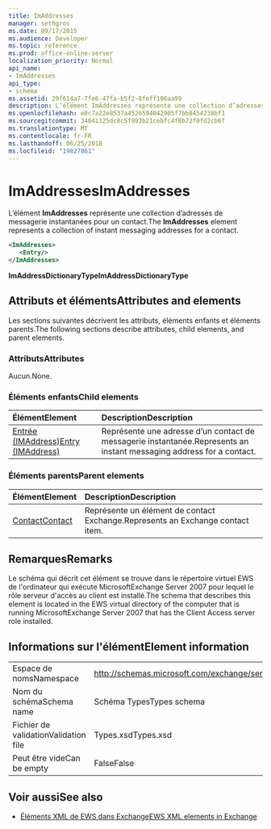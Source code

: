 ```yaml
---
title: ImAddresses
manager: sethgros
ms.date: 09/17/2015
ms.audience: Developer
ms.topic: reference
ms.prod: office-online-server
localization_priority: Normal
api_name:
- ImAddresses
api_type:
- schema
ms.assetid: 29f614a7-7fe6-47fa-b5f2-8feff106aa99
description: L’élément ImAddresses représente une collection d’adresses de messagerie instantanées pour un contact.
ms.openlocfilehash: e8c7a22e8537a4526594042905f7bb8454238bf1
ms.sourcegitcommit: 34041125dc8c5f993b21cebfc4f8b72f0fd2cb6f
ms.translationtype: MT
ms.contentlocale: fr-FR
ms.lasthandoff: 06/25/2018
ms.locfileid: "19827861"
---
```

# <a name="imaddresses"></a><span data-ttu-id="04aad-103">ImAddresses</span><span class="sxs-lookup"><span data-stu-id="04aad-103">ImAddresses</span></span>

<span data-ttu-id="04aad-104">L’élément **ImAddresses** représente une collection d’adresses de messagerie instantanées pour un contact.</span><span class="sxs-lookup"><span data-stu-id="04aad-104">The **ImAddresses** element represents a collection of instant messaging addresses for a contact.</span></span> 
  
```xml
<ImAddresses>
   <Entry/>
</ImAddresses>
```

 <span data-ttu-id="04aad-105">**ImAddressDictionaryType**</span><span class="sxs-lookup"><span data-stu-id="04aad-105">**ImAddressDictionaryType**</span></span>
## <a name="attributes-and-elements"></a><span data-ttu-id="04aad-106">Attributs et éléments</span><span class="sxs-lookup"><span data-stu-id="04aad-106">Attributes and elements</span></span>

<span data-ttu-id="04aad-107">Les sections suivantes décrivent les attributs, éléments enfants et éléments parents.</span><span class="sxs-lookup"><span data-stu-id="04aad-107">The following sections describe attributes, child elements, and parent elements.</span></span>
  
### <a name="attributes"></a><span data-ttu-id="04aad-108">Attributs</span><span class="sxs-lookup"><span data-stu-id="04aad-108">Attributes</span></span>

<span data-ttu-id="04aad-109">Aucun.</span><span class="sxs-lookup"><span data-stu-id="04aad-109">None.</span></span>
  
### <a name="child-elements"></a><span data-ttu-id="04aad-110">Éléments enfants</span><span class="sxs-lookup"><span data-stu-id="04aad-110">Child elements</span></span>

|<span data-ttu-id="04aad-111">**Élément**</span><span class="sxs-lookup"><span data-stu-id="04aad-111">**Element**</span></span>|<span data-ttu-id="04aad-112">**Description**</span><span class="sxs-lookup"><span data-stu-id="04aad-112">**Description**</span></span>|
|:-----|:-----|
|[<span data-ttu-id="04aad-113">Entrée (IMAddress)</span><span class="sxs-lookup"><span data-stu-id="04aad-113">Entry (IMAddress)</span></span>](entry-imaddress.md) <br/> |<span data-ttu-id="04aad-114">Représente une adresse d’un contact de messagerie instantanée.</span><span class="sxs-lookup"><span data-stu-id="04aad-114">Represents an instant messaging address for a contact.</span></span>  <br/> |
   
### <a name="parent-elements"></a><span data-ttu-id="04aad-115">Éléments parents</span><span class="sxs-lookup"><span data-stu-id="04aad-115">Parent elements</span></span>

|<span data-ttu-id="04aad-116">**Élément**</span><span class="sxs-lookup"><span data-stu-id="04aad-116">**Element**</span></span>|<span data-ttu-id="04aad-117">**Description**</span><span class="sxs-lookup"><span data-stu-id="04aad-117">**Description**</span></span>|
|:-----|:-----|
|[<span data-ttu-id="04aad-118">Contact</span><span class="sxs-lookup"><span data-stu-id="04aad-118">Contact</span></span>](contact.md) <br/> |<span data-ttu-id="04aad-119">Représente un élément de contact Exchange.</span><span class="sxs-lookup"><span data-stu-id="04aad-119">Represents an Exchange contact item.</span></span>  <br/> |
   
## <a name="remarks"></a><span data-ttu-id="04aad-120">Remarques</span><span class="sxs-lookup"><span data-stu-id="04aad-120">Remarks</span></span>

<span data-ttu-id="04aad-121">Le schéma qui décrit cet élément se trouve dans le répertoire virtuel EWS de l'ordinateur qui exécute MicrosoftExchange Server 2007 pour lequel le rôle serveur d'accès au client est installé.</span><span class="sxs-lookup"><span data-stu-id="04aad-121">The schema that describes this element is located in the EWS virtual directory of the computer that is running MicrosoftExchange Server 2007 that has the Client Access server role installed.</span></span>
  
## <a name="element-information"></a><span data-ttu-id="04aad-122">Informations sur l'élément</span><span class="sxs-lookup"><span data-stu-id="04aad-122">Element information</span></span>

|||
|:-----|:-----|
|<span data-ttu-id="04aad-123">Espace de noms</span><span class="sxs-lookup"><span data-stu-id="04aad-123">Namespace</span></span>  <br/> |http://schemas.microsoft.com/exchange/services/2006/types  <br/> |
|<span data-ttu-id="04aad-124">Nom du schéma</span><span class="sxs-lookup"><span data-stu-id="04aad-124">Schema name</span></span>  <br/> |<span data-ttu-id="04aad-125">Schéma Types</span><span class="sxs-lookup"><span data-stu-id="04aad-125">Types schema</span></span>  <br/> |
|<span data-ttu-id="04aad-126">Fichier de validation</span><span class="sxs-lookup"><span data-stu-id="04aad-126">Validation file</span></span>  <br/> |<span data-ttu-id="04aad-127">Types.xsd</span><span class="sxs-lookup"><span data-stu-id="04aad-127">Types.xsd</span></span>  <br/> |
|<span data-ttu-id="04aad-128">Peut être vide</span><span class="sxs-lookup"><span data-stu-id="04aad-128">Can be empty</span></span>  <br/> |<span data-ttu-id="04aad-129">False</span><span class="sxs-lookup"><span data-stu-id="04aad-129">False</span></span>  <br/> |
   
## <a name="see-also"></a><span data-ttu-id="04aad-130">Voir aussi</span><span class="sxs-lookup"><span data-stu-id="04aad-130">See also</span></span>



- [<span data-ttu-id="04aad-131">Éléments XML de EWS dans Exchange</span><span class="sxs-lookup"><span data-stu-id="04aad-131">EWS XML elements in Exchange</span></span>](ews-xml-elements-in-exchange.md)

